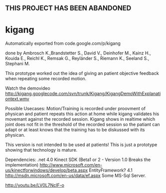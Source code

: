 ## THIS PROJECT HAS BEEN ABANDONED  
# kigang
Automatically exported from code.google.com/p/kigang

done by Ambrosch K.,Brandstetter S., David V., Deinhofer M., Kainz H., Kouida E., Reichl K., Remsak G., Reyländer S., Riemann K., Seeland S., Stephani M. 

This prototype worked out the idea of giving an patient objective feedback when repeating some recorded motion. 

Watch the demovideo http://kigang.googlecode.com/svn/trunk/Kigang/KigangDemoWithExplanationtext.wmv 

Possible Usecases: Motion/Training is recorded under proovment of physican and patient repeats this action at home while kigang validates his movemant against the recorded session. Kigang shows in realtime which joint does not fit in the threshold of the recorded session so the patiant can adapt or at least knows that the training has to be diskussed with its physican. 

This version is not intended to be used at patients! This is just a prototype showing that technology is mature. 

Dependencies: .net 4.0 Kinect SDK (Beta1 or 2 - Version 1.0 Breaks the implementation) http://www.microsoft.com/en-us/kinectforwindows/develop/beta.aspx EntityFramework? 4.1 http://msdn.microsoft.com/en-us/data/ef.aspx Some MS-Sql Server. 

 
http://youtu.be/LV0L7NclF-o

